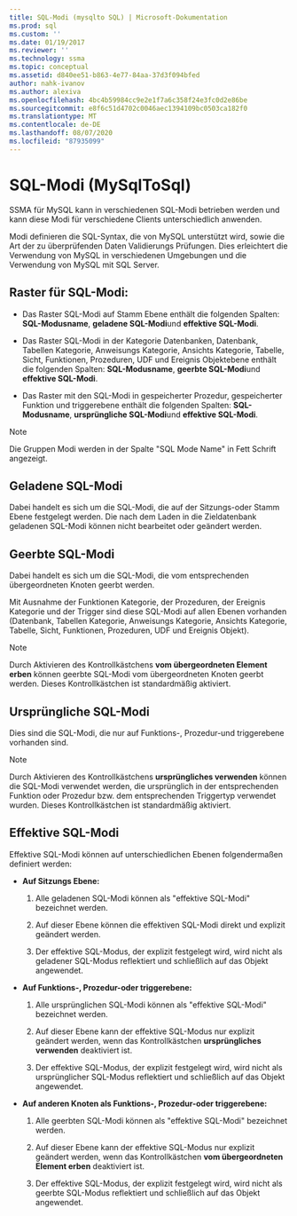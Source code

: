 ```yaml
---
title: SQL-Modi (mysqlto SQL) | Microsoft-Dokumentation
ms.prod: sql
ms.custom: ''
ms.date: 01/19/2017
ms.reviewer: ''
ms.technology: ssma
ms.topic: conceptual
ms.assetid: d840ee51-b863-4e77-84aa-37d3f094bfed
author: nahk-ivanov
ms.author: alexiva
ms.openlocfilehash: 4bc4b59984cc9e2e1f7a6c358f24e3fc0d2e86be
ms.sourcegitcommit: e8f6c51d4702c0046aec1394109bc0503ca182f0
ms.translationtype: MT
ms.contentlocale: de-DE
ms.lasthandoff: 08/07/2020
ms.locfileid: "87935099"
---
```

# <a name="sql-modes-mysqltosql"></a>SQL-Modi (MySqlToSql)
SSMA für MySQL kann in verschiedenen SQL-Modi betrieben werden und kann diese Modi für verschiedene Clients unterschiedlich anwenden.  
  
Modi definieren die SQL-Syntax, die von MySQL unterstützt wird, sowie die Art der zu überprüfenden Daten Validierungs Prüfungen. Dies erleichtert die Verwendung von MySQL in verschiedenen Umgebungen und die Verwendung von MySQL mit SQL Server.  
  
## <a name="sql-modes-grid"></a>Raster für SQL-Modi:  
  
-   Das Raster SQL-Modi auf Stamm Ebene enthält die folgenden Spalten: **SQL-Modusname**, **geladene SQL-Modi**und **effektive SQL-Modi**.  
  
-   Das Raster SQL-Modi in der Kategorie Datenbanken, Datenbank, Tabellen Kategorie, Anweisungs Kategorie, Ansichts Kategorie, Tabelle, Sicht, Funktionen, Prozeduren, UDF und Ereignis Objektebene enthält die folgenden Spalten: **SQL-Modusname**, **geerbte SQL-Modi**und **effektive SQL-Modi**.  
  
-   Das Raster mit den SQL-Modi in gespeicherter Prozedur, gespeicherter Funktion und triggerebene enthält die folgenden Spalten: **SQL-Modusname**, **ursprüngliche SQL-Modi**und **effektive SQL-Modi**.  
  
> [!NOTE]  
> Die Gruppen Modi werden in der Spalte "SQL Mode Name" in Fett Schrift angezeigt.  
  
## <a name="loaded-sql-modes"></a>Geladene SQL-Modi  
Dabei handelt es sich um die SQL-Modi, die auf der Sitzungs-oder Stamm Ebene festgelegt werden. Die nach dem Laden in die Zieldatenbank geladenen SQL-Modi können nicht bearbeitet oder geändert werden.  
  
## <a name="inherited-sql-modes"></a>Geerbte SQL-Modi  
Dabei handelt es sich um die SQL-Modi, die vom entsprechenden übergeordneten Knoten geerbt werden.  
  
Mit Ausnahme der Funktionen Kategorie, der Prozeduren, der Ereignis Kategorie und der Trigger sind diese SQL-Modi auf allen Ebenen vorhanden (Datenbank, Tabellen Kategorie, Anweisungs Kategorie, Ansichts Kategorie, Tabelle, Sicht, Funktionen, Prozeduren, UDF und Ereignis Objekt).  
  
> [!NOTE]  
> Durch Aktivieren des Kontrollkästchens **vom übergeordneten Element erben** können geerbte SQL-Modi vom übergeordneten Knoten geerbt werden. Dieses Kontrollkästchen ist standardmäßig aktiviert.  
  
## <a name="original-sql-modes"></a>Ursprüngliche SQL-Modi  
Dies sind die SQL-Modi, die nur auf Funktions-, Prozedur-und triggerebene vorhanden sind.  
  
> [!NOTE]  
> Durch Aktivieren des Kontrollkästchens **ursprüngliches verwenden** können die SQL-Modi verwendet werden, die ursprünglich in der entsprechenden Funktion oder Prozedur bzw. dem entsprechenden Triggertyp verwendet wurden. Dieses Kontrollkästchen ist standardmäßig aktiviert.  
  
## <a name="effective-sql-modes"></a>Effektive SQL-Modi  
Effektive SQL-Modi können auf unterschiedlichen Ebenen folgendermaßen definiert werden:  
  
-   **Auf Sitzungs Ebene:**  
  
    1.  Alle geladenen SQL-Modi können als "effektive SQL-Modi" bezeichnet werden.  
  
    2.  Auf dieser Ebene können die effektiven SQL-Modi direkt und explizit geändert werden.  
  
    3.  Der effektive SQL-Modus, der explizit festgelegt wird, wird nicht als geladener SQL-Modus reflektiert und schließlich auf das Objekt angewendet.  
  
-   **Auf Funktions-, Prozedur-oder triggerebene:**  
  
    1.  Alle ursprünglichen SQL-Modi können als "effektive SQL-Modi" bezeichnet werden.  
  
    2.  Auf dieser Ebene kann der effektive SQL-Modus nur explizit geändert werden, wenn das Kontrollkästchen **ursprüngliches verwenden** deaktiviert ist.  
  
    3.  Der effektive SQL-Modus, der explizit festgelegt wird, wird nicht als ursprünglicher SQL-Modus reflektiert und schließlich auf das Objekt angewendet.  
  
-   **Auf anderen Knoten als Funktions-, Prozedur-oder triggerebene:**  
  
    1.  Alle geerbten SQL-Modi können als "effektive SQL-Modi" bezeichnet werden.  
  
    2.  Auf dieser Ebene kann der effektive SQL-Modus nur explizit geändert werden, wenn das Kontrollkästchen **vom übergeordneten Element erben** deaktiviert ist.  
  
    3.  Der effektive SQL-Modus, der explizit festgelegt wird, wird nicht als geerbte SQL-Modus reflektiert und schließlich auf das Objekt angewendet.  
  
